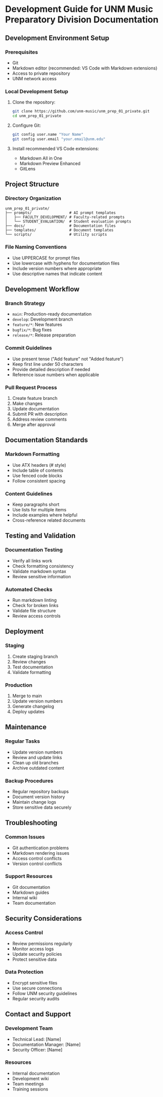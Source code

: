 # Development Guide for UNM Music Preparatory Division Documentation

## Development Environment Setup

### Prerequisites
- Git
- Markdown editor (recommended: VS Code with Markdown extensions)
- Access to private repository
- UNM network access

### Local Development Setup
1. Clone the repository:
   ```bash
   git clone https://github.com/unm-music/unm_prep_01_private.git
   cd unm_prep_01_private
   ```

2. Configure Git:
   ```bash
   git config user.name "Your Name"
   git config user.email "your.email@unm.edu"
   ```

3. Install recommended VS Code extensions:
   - Markdown All in One
   - Markdown Preview Enhanced
   - GitLens

## Project Structure

### Directory Organization
```
unm_prep_01_private/
├── prompts/                 # AI prompt templates
│   ├── FACULTY_DEVELOPMENT/ # Faculty-related prompts
│   └── STUDENT_EVALUATION/  # Student evaluation prompts
├── docs/                    # Documentation files
├── templates/               # Document templates
└── scripts/                 # Utility scripts
```

### File Naming Conventions
- Use UPPERCASE for prompt files
- Use lowercase with hyphens for documentation files
- Include version numbers where appropriate
- Use descriptive names that indicate content

## Development Workflow

### Branch Strategy
- `main`: Production-ready documentation
- `develop`: Development branch
- `feature/*`: New features
- `bugfix/*`: Bug fixes
- `release/*`: Release preparation

### Commit Guidelines
- Use present tense ("Add feature" not "Added feature")
- Keep first line under 50 characters
- Provide detailed description if needed
- Reference issue numbers when applicable

### Pull Request Process
1. Create feature branch
2. Make changes
3. Update documentation
4. Submit PR with description
5. Address review comments
6. Merge after approval

## Documentation Standards

### Markdown Formatting
- Use ATX headers (# style)
- Include table of contents
- Use fenced code blocks
- Follow consistent spacing

### Content Guidelines
- Keep paragraphs short
- Use lists for multiple items
- Include examples where helpful
- Cross-reference related documents

## Testing and Validation

### Documentation Testing
- Verify all links work
- Check formatting consistency
- Validate markdown syntax
- Review sensitive information

### Automated Checks
- Run markdown linting
- Check for broken links
- Validate file structure
- Review access controls

## Deployment

### Staging
1. Create staging branch
2. Review changes
3. Test documentation
4. Validate formatting

### Production
1. Merge to main
2. Update version numbers
3. Generate changelog
4. Deploy updates

## Maintenance

### Regular Tasks
- Update version numbers
- Review and update links
- Clean up old branches
- Archive outdated content

### Backup Procedures
- Regular repository backups
- Document version history
- Maintain change logs
- Store sensitive data securely

## Troubleshooting

### Common Issues
- Git authentication problems
- Markdown rendering issues
- Access control conflicts
- Version control conflicts

### Support Resources
- Git documentation
- Markdown guides
- Internal wiki
- Team documentation

## Security Considerations

### Access Control
- Review permissions regularly
- Monitor access logs
- Update security policies
- Protect sensitive data

### Data Protection
- Encrypt sensitive files
- Use secure connections
- Follow UNM security guidelines
- Regular security audits

## Contact and Support

### Development Team
- Technical Lead: [Name]
- Documentation Manager: [Name]
- Security Officer: [Name]

### Resources
- Internal documentation
- Development wiki
- Team meetings
- Training sessions 